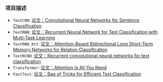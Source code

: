 ### 项目描述

- `TextCNN`: [论文：Convolutional Neural Networks for Sentence Classification](https://arxiv.org/pdf/1408.5882.pdf)
- `TextRNN`: [论文：Recurrent Neural Network for Text Classification with Multi-Task Learning](https://arxiv.org/pdf/1605.05101.pdf)
- `TextRNN_Att`: [论文：Attention-Based Bidirectional Long Short-Term Memory Networks for Relation Classification](https://www.aclweb.org/anthology/P16-2034.pdf)
- `TextRCNN`: [论文：Recurrent convolutional neural networks for text classification](https://aaai.org/ocs/index.php/AAAI/AAAI15/paper/view/9745/9552)
- `Transformer`: [论文：Attention Is All You Need](https://arxiv.org/pdf/1706.03762.pdf)
- `FastText`: [论文：Bag of Tricks for Efficient Text Classification](https://arxiv.org/pdf/1607.01759.pdf)